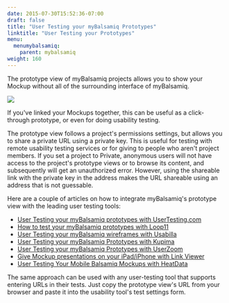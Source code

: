 ```yaml
---
date: 2015-07-30T15:52:36-07:00
draft: false
title: "User Testing your myBalsamiq Prototypes"
linktitle: "User Testing your Prototypes"
menu:
  menumybalsamiq:
    parent: mybalsamiq
weight: 160
---
```


The prototype view of myBalsamiq projects allows you to show your Mockup without all of the surrounding interface of myBalsamiq.

![](http://media.balsamiq.com/img/support/docs/myb/launchprototype.png)

If you've linked your Mockups together, this can be useful as a click-through prototype, or even for doing usability testing.

The prototype view follows a project's permissions settings, but allows you to share a private URL using a private key. This is useful for testing with remote usability testing services or for giving to people who aren't project members. If you set a project to Private, anonymous users will not have access to the project's prototype views or to browse its content, and subsequently will get an unauthorized error. However, using the shareable link with the private key in the address makes the URL shareable using an address that is not guessable.

Here are a couple of articles on how to integrate myBalsamiq's prototype view with the leading user testing tools:

*   [User Testing your myBalsamiq prototypes with UserTesting.com](http://blogs.balsamiq.com/product/2013/05/15/usertestingcom/)
*   [How to test your myBalsamiq prototypes with Loop11](http://blogs.balsamiq.com/product/2012/03/19/loop11/)
*   [User Testing your myBalsamiq wireframes with Usabilla](http://blogs.balsamiq.com/product/2012/03/14/usabilla/)
*   [User Testing your myBalsamiq Prototypes with Kupima](http://blogs.balsamiq.com/product/2012/04/06/kupima/)
*   [User Testing your myBalsamiq Prototypes with UserZoom](http://blogs.balsamiq.com/product/2012/06/22/userzoom/)
*   [Give Mockup presentations on your iPad/iPhone with Link Viewer](http://blogs.balsamiq.com/product/2012/10/31/linkviewer/)
*   [User Testing Your Mobile Balsamiq Mockups with HeatData](http://blogs.balsamiq.com/product/2013/09/24/heatdata/)

The same approach can be used with any user-testing tool that supports entering URLs in their tests. Just copy the prototype view's URL from your browser and paste it into the usability tool's test settings form.
